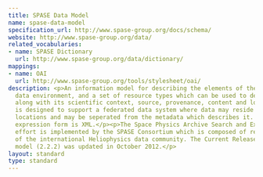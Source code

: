 ```yaml
---
title: SPASE Data Model
name: spase-data-model
specification_url: http://www.spase-group.org/docs/schema/
website: http://www.spase-group.org/data/
related_vocabularies:
- name: SPASE Dictionary
  url: http://www.spase-group.org/data/dictionary/
mappings:
- name: OAI
  url: http://www.spase-group.org/tools/stylesheet/oai/
description: <p>An information model for describing the elements of the heliophysics
  data environment, and a set of resource types which can be used to describe data
  along with its scientific context, source, provenance, content and location. It
  is designed to support a federated data system where data may reside at different
  locations and may be seperated from the metadata which describes it. The preferred
  expression form is XML.</p><p>The Space Physics Archive Search and Extract (SPASE)
  effort is implemented by the SPASE Consortium which is composed of representatives
  of the international Heliophysics data community. The Current Release of the data
  model (2.2.2) was updated in October 2012.</p>
layout: standard
type: standard
---
```


